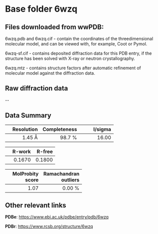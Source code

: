 # Base folder 6wzq

## Files downloaded from wwPDB:

6wzq.pdb and 6wzq.cif - contain the coordinates of the threedimensional molecular model, and can be viewed with, for example, Coot or Pymol.

6wzq-sf.cif - contains deposited diffraction data for this PDB entry, if the structure has been solved with X-ray or neutron crystallography.

6wzq.mtz - contains structure factors after automatic refinement of molecular model against the diffraction data.

## Raw diffraction data

--<br> 

## Data Summary
|   | Resolution | Completeness| I/sigma |
|---|-------------:|----------------:|--------------:|
|   |1.45 Å|98.7  %|<img width=50/>16.00|

|   | **R-work**| **R-free**   
|---|-------------:|----------------:|           
||  0.1670|  0.1800|

|   |**MolProbity<br>score**| **Ramachandran<br>outliers** 
|---|-------------:|----------------:|
||  1.07|  0.00 %|

 

 



## Other relevant links 
**PDBe**:  https://www.ebi.ac.uk/pdbe/entry/pdb/6wzq
 
**PDBr**: https://www.rcsb.org/structure/6wzq 

